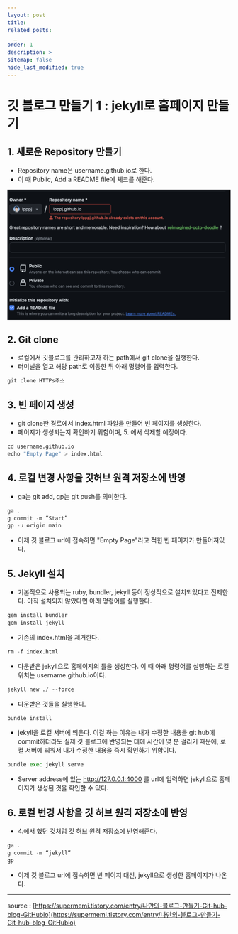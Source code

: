 ```yaml
---
layout: post
title: 
related_posts:
  _
order: 1
description: >
sitemap: false
hide_last_modified: true
---
```


# 깃 블로그 만들기 1 : jekyll로 홈페이지 만들기

## 1. 새로운 Repository 만들기

- Repository name은 username.github.io로 한다.
- 이 때 Public, Add a README file에 체크를 해준다.

![그림1](/assets/img/gitblog/gitblog1/gitblog1_1.png)

## 2. Git clone

- 로컬에서 깃블로그를 관리하고자 하는 path에서 git clone을 실행한다.
- 터미널을 열고 해당 path로 이동한 뒤 아래 명령어를 입력한다.
~~~python
git clone HTTPs주소
~~~

## 3. 빈 페이지 생성

- git clone한 경로에서 index.html 파일을 만들어 빈 페이지를 생성한다.
- 페이지가 생성되는지 확인하기 위함이며, 5. 에서 삭제할 예정이다.
~~~python
cd username.github.io
echo "Empty Page" > index.html
~~~

## 4. 로컬 변경 사항을 깃허브 원격 저장소에 반영

- ga는 git add, gp는 git push를 의미한다.
~~~python
ga .
g commit -m “Start”
gp -u origin main
~~~
- 이제 깃 블로그 url에 접속하면 "Empty Page"라고 적힌 빈 페이지가 만들어져있다.


## 5. Jekyll 설치

- 기본적으로 사용되는 ruby, bundler, jekyll 등이 정상적으로 설치되었다고 전제한다. 아직 설치되지 않았다면 아래 명령어를 실행한다.
~~~python
gem install bundler
gem install jekyll
~~~

- 기존의 index.html을 제거한다.
~~~python
rm -f index.html
~~~

- 다운받은 jekyll으로 홈페이지의 틀을 생성한다. 이 때 아래 명령어를 실행하는 로컬 위치는 username.github.io이다.
~~~python
jekyll new ./ --force
~~~

- 다운받은 것들을 실행한다.
~~~python
bundle install
~~~

- jekyll을 로컬 서버에 띄운다. 이걸 하는 이유는 내가 수정한 내용을 git hub에 commit하더라도 실제 깃 블로그에 반영되는 데에 시간이 몇 분 걸리기 때문에, 로컬 서버에 띄워서 내가 수정한 내용을 즉시 확인하기 위함이다.
~~~python
bundle exec jekyll serve
~~~  
- Server address에 있는 http://127.0.0.1:4000 를 url에 입력하면 jekyll으로 홈페이지가 생성된 것을 확인할 수 있다.

## 6. 로컬 변경 사항을 깃 허브 원격 저장소에 반영

- 4.에서 했던 것처럼 깃 허브 원격 저장소에 반영해준다.
~~~python
ga .
g commit -m “jekyll”
gp
~~~
- 이제 깃 블로그 url에 접속하면 빈 페이지 대신, jekyll으로 생성한 홈페이지가 나온다.
  
---
source : [https://supermemi.tistory.com/entry/나만의-블로그-만들기-Git-hub-blog-GitHubio](https://supermemi.tistory.com/entry/나만의-블로그-만들기-Git-hub-blog-GitHubio)